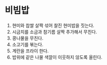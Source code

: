 # 비빔밥
1. 현미와 찹쌀 살짝 섞어 찰진 현미밥을 짓는다.
2. 시금치를 소금과 참기름 살짝 추가해서 무친다.
3. 콩나물을 무친다.
4. 소고기를 볶는다.
5. 계란을 프라이 한다.
6. 밥위에 같은 나물 색깔이 이웃하지 않도록 올린다.